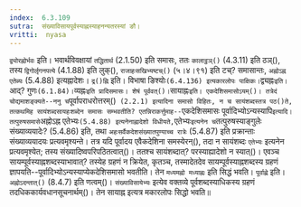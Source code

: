 ```yaml
---
index:  6.3.109
sutra:  संख्याविसायपूर्वस्याह्नस्याहनन्यतरस्यां ङौ।
vritti:  nyasa
---
```


`द्व्योरह्नोर्भवः` इति। भवार्थविवक्षायां `तद्धितार्थ` (2.1.50) इति समासः, ततः `कालाट्ठञ्()` (4.3.11) इति ठञ्(), तस्य `द्विगोर्लृगनपत्ये` (4.1.88) इति लुक्(), `राजाहःसखिभ्यष्टच्()` (५।४।९१) इति टच्? समासान्तः, `अह्नोऽह्न एतेब्यः` (5.4.88) इत्यह्नादेशः। `द्र()ह्नि` इति। विभाषा ङिश्योः` (6.4.136) इत्यकारलोपः पाक्षिकः। `द्व्यह्नः` इति। `आद्? गुणः` (6.1.84)। `व्यह्नः` इति प्रादिसमासः। शेषं पूर्ववत्()। `सायाह्नः` इति। एकदेशिसमासोऽयम्()। तत्रेदं चोद्यमाशङ्क्यते--ननु च `पूर्वापराधरोत्तरम्()` (2.2.1) इत्यादिना समासो विहितः, न च सायंशब्दस्तत्र पठ()ते, तत्कथमिह सायंशब्दसायहःशब्देन समासः सम्भवतीति? एतन्निराकर्त्तुमाह--`एकदेशिसमासः पूर्वादिभ्योऽन्यस्यापि` इत्यादि। तत्पुरुषसमासे `अह्नोऽह्न एतेभ्यः` (5.4.88) इत्यनेनाह्नादेशो विधीयते, `एतेभ्यः` इत्यनेन च `तत्पुरुषस्याङ्गुलेः संख्याव्ययादेः? (5.4.86) इति, तथा `अहःसर्वैकदेशसंख्यातपुण्याच्च रात्रेः` (5.4.87) इति प्रक्रान्ताः संख्याव्ययादयः प्रत्यवमृश्यन्ते। तत्र यदि पूर्वादय एवैकदेशिना समस्येरन्(), तदा न सायंशब्दः `एतेभ्यः` इत्यनेन प्रत्यवमृश्येत; तस्य संख्यादिष्वपरिपठितत्वात्()। ततश्च सायंशब्दात्? परस्याह्यादेशो न स्यात्()। एवञ्च सायम्पूर्वस्याह्नशब्दस्याभावात्? तस्येह ग्रहणं न क्रियेत, कृतञ्च, तस्मादेतदेव सायम्पूर्वस्याह्नशब्दस्य ग्रहणं ज्ञापयति--पूर्वादिभ्योऽन्यस्याप्येकदेशिसमासो भवतीति। तेन `मध्यमह्नो मध्याह्नः` इति सिद्धं भवति। `पूर्वाह्णे` इति। `अह्नोऽदन्तात्()` (8.4.7) इति णत्वम्()। `संख्याविसायेभ्यः` इत्येव वक्तव्ये पूर्वशब्दस्याधिकस्य ग्रहणं तदधिककार्यवधानसूचनार्थम्()। तेन सायाह्न इत्यत्र मकारलोपः सिद्धो भवति॥
